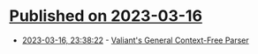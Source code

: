 # [Published on 2023-03-16](index.md)

* [2023-03-16, 23:38:22](https://lobste.rs/s/xfkru3/valiant_s_general_context_free_parser) - [Valiant's General Context-Free  Parser](https://rahul.gopinath.org/post/2023/03/16/valiant-parser/)
